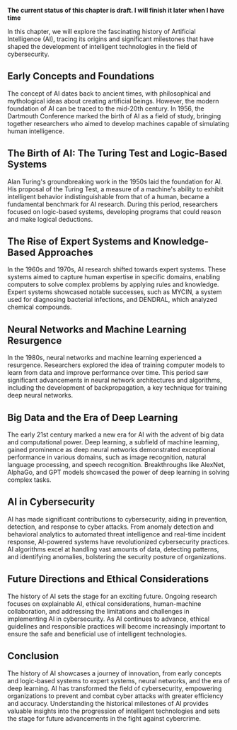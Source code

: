 **The current status of this chapter is draft. I will finish it later when I have time**

In this chapter, we will explore the fascinating history of Artificial Intelligence (AI), tracing its origins and significant milestones that have shaped the development of intelligent technologies in the field of cybersecurity.

Early Concepts and Foundations
------------------------------

The concept of AI dates back to ancient times, with philosophical and mythological ideas about creating artificial beings. However, the modern foundation of AI can be traced to the mid-20th century. In 1956, the Dartmouth Conference marked the birth of AI as a field of study, bringing together researchers who aimed to develop machines capable of simulating human intelligence.

The Birth of AI: The Turing Test and Logic-Based Systems
--------------------------------------------------------

Alan Turing's groundbreaking work in the 1950s laid the foundation for AI. His proposal of the Turing Test, a measure of a machine's ability to exhibit intelligent behavior indistinguishable from that of a human, became a fundamental benchmark for AI research. During this period, researchers focused on logic-based systems, developing programs that could reason and make logical deductions.

The Rise of Expert Systems and Knowledge-Based Approaches
---------------------------------------------------------

In the 1960s and 1970s, AI research shifted towards expert systems. These systems aimed to capture human expertise in specific domains, enabling computers to solve complex problems by applying rules and knowledge. Expert systems showcased notable successes, such as MYCIN, a system used for diagnosing bacterial infections, and DENDRAL, which analyzed chemical compounds.

Neural Networks and Machine Learning Resurgence
-----------------------------------------------

In the 1980s, neural networks and machine learning experienced a resurgence. Researchers explored the idea of training computer models to learn from data and improve performance over time. This period saw significant advancements in neural network architectures and algorithms, including the development of backpropagation, a key technique for training deep neural networks.

Big Data and the Era of Deep Learning
-------------------------------------

The early 21st century marked a new era for AI with the advent of big data and computational power. Deep learning, a subfield of machine learning, gained prominence as deep neural networks demonstrated exceptional performance in various domains, such as image recognition, natural language processing, and speech recognition. Breakthroughs like AlexNet, AlphaGo, and GPT models showcased the power of deep learning in solving complex tasks.

AI in Cybersecurity
-------------------

AI has made significant contributions to cybersecurity, aiding in prevention, detection, and response to cyber attacks. From anomaly detection and behavioral analytics to automated threat intelligence and real-time incident response, AI-powered systems have revolutionized cybersecurity practices. AI algorithms excel at handling vast amounts of data, detecting patterns, and identifying anomalies, bolstering the security posture of organizations.

Future Directions and Ethical Considerations
--------------------------------------------

The history of AI sets the stage for an exciting future. Ongoing research focuses on explainable AI, ethical considerations, human-machine collaboration, and addressing the limitations and challenges in implementing AI in cybersecurity. As AI continues to advance, ethical guidelines and responsible practices will become increasingly important to ensure the safe and beneficial use of intelligent technologies.

Conclusion
----------

The history of AI showcases a journey of innovation, from early concepts and logic-based systems to expert systems, neural networks, and the era of deep learning. AI has transformed the field of cybersecurity, empowering organizations to prevent and combat cyber attacks with greater efficiency and accuracy. Understanding the historical milestones of AI provides valuable insights into the progression of intelligent technologies and sets the stage for future advancements in the fight against cybercrime.
